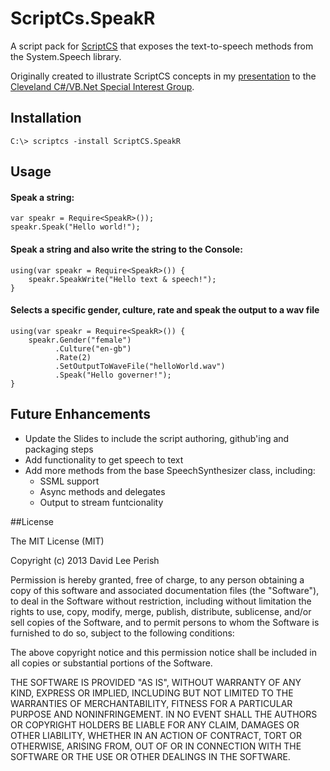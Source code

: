 ScriptCs.SpeakR
==============================

A script pack for [ScriptCS](https://github.com/scriptcs) that exposes the text-to-speech methods from the System.Speech library.

Originally created to illustrate ScriptCS concepts in my 
[presentation](http://www.slideshare.net/DavidLeePerish/script-cs-for-business-and-pleasure) to the [Cleveland C#/VB.Net Special Interest Group](http://www.clevelanddotnet.info/).

## Installation

    C:\> scriptcs -install ScriptCS.SpeakR

## Usage

#### Speak a string:

    var speakr = Require<SpeakR>());
    speakr.Speak("Hello world!");

#### Speak a string and also write the string to the Console:

    using(var speakr = Require<SpeakR>()) {
        speakr.SpeakWrite("Hello text & speech!");
    }
    
#### Selects a specific gender, culture, rate and speak the output to a wav file

    using(var speakr = Require<SpeakR>()) {
        speakr.Gender("female")
              .Culture("en-gb")
              .Rate(2)
              .SetOutputToWaveFile("helloWorld.wav")
              .Speak("Hello governer!");
    }

## Future Enhancements

- Update the Slides to include the script authoring, github'ing and packaging steps
- Add functionality to get speech to text
- Add more methods from the base SpeechSynthesizer class, including:
  - SSML support
  - Async methods and delegates
  - Output to stream funtcionality

##License

The MIT License (MIT)

Copyright (c) 2013 David Lee Perish

Permission is hereby granted, free of charge, to any person obtaining a copy
of this software and associated documentation files (the "Software"), to deal
in the Software without restriction, including without limitation the rights
to use, copy, modify, merge, publish, distribute, sublicense, and/or sell
copies of the Software, and to permit persons to whom the Software is
furnished to do so, subject to the following conditions:

The above copyright notice and this permission notice shall be included in
all copies or substantial portions of the Software.

THE SOFTWARE IS PROVIDED "AS IS", WITHOUT WARRANTY OF ANY KIND, EXPRESS OR
IMPLIED, INCLUDING BUT NOT LIMITED TO THE WARRANTIES OF MERCHANTABILITY,
FITNESS FOR A PARTICULAR PURPOSE AND NONINFRINGEMENT. IN NO EVENT SHALL THE
AUTHORS OR COPYRIGHT HOLDERS BE LIABLE FOR ANY CLAIM, DAMAGES OR OTHER
LIABILITY, WHETHER IN AN ACTION OF CONTRACT, TORT OR OTHERWISE, ARISING FROM,
OUT OF OR IN CONNECTION WITH THE SOFTWARE OR THE USE OR OTHER DEALINGS IN
THE SOFTWARE.
